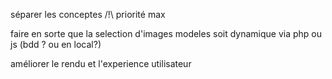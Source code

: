 séparer les conceptes /!\ priorité max


faire en sorte que la selection d'images modeles soit dynamique via php ou js (bdd ? ou en local?)

améliorer le rendu et l'experience utilisateur

